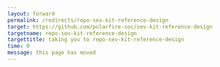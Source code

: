 ```yaml
---
layout: forward
permalink: /redirects/repo-sev-kit-reference-design
target: https://github.com/polarfire-soc/sev-kit-reference-design
targetname: repo-sev-kit-reference-design
targettitle: taking you to repo-sev-kit-reference-design
time: 0
message: this page has moved
---
```

